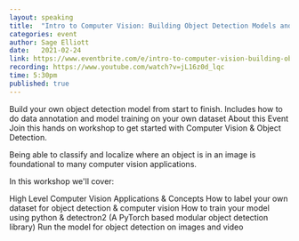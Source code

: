 ```yaml
---
layout: speaking
title:  "Intro to Computer Vision: Building Object Detection Models and Datasets"
categories: event
author: Sage Elliott
date:   2021-02-24
link: https://www.eventbrite.com/e/intro-to-computer-vision-building-object-detection-models-and-datasets-tickets-141065471623?aff=SageSocial
recording: https://www.youtube.com/watch?v=jL16z0d_lqc
time: 5:30pm
published: true
---
```


Build your own object detection model from start to finish. Includes how to do data annotation and model training on your own dataset
About this Event
Join this hands on workshop to get started with Computer Vision & Object Detection.

Being able to classify and localize where an object is in an image is foundational to many computer vision applications.

In this workshop we'll cover:

High Level Computer Vision Applications & Concepts
How to label your own dataset for object detection & computer vision
How to train your model using python & detectron2 (A PyTorch based modular object detection library)
Run the model for object detection on images and video
